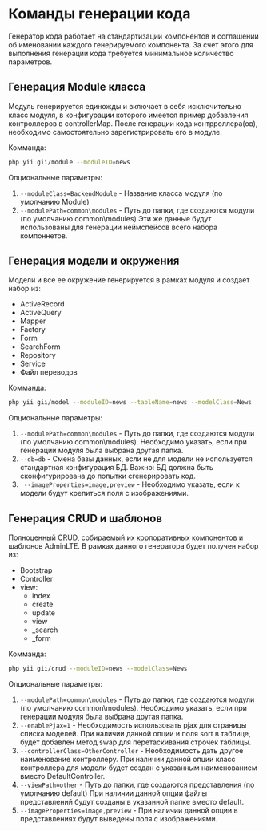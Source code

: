 Команды генерации кода
======================

Генератор кода работает на стандартизации компонентов и соглашении об именовании
каждого генерируемого компонента. За счет этого для выполнения генерации кода требуется
минимальное количество параметров.

Генерация Module класса
-----------------------

Модуль генерируется единожды и включает в себя исключительно класс модуля, в конфигурации
которого имеется пример добавления контроллеров в controllerMap. После генерации кода
контрроллера(ов), необходимо самостоятельно зарегистрировать его в модуле.

Комманда:
```bash
php yii gii/module --moduleID=news
```

Опциональные параметры:

1. ```--moduleClass=BackendModule``` - Название класса модуля (по умолчанию Module)
2. ```--modulePath=common\modules``` - Путь до папки, где создаются модули (по умолчанию common\modules)
Эти же данные будут использованы для генерации неймспейсов всего набора компоннетов.

Генерация модели и окружения
----------------------------

Модели и все ее окружение генерируется в рамках модуля и создает набор из:

- ActiveRecord
- ActiveQuery
- Mapper
- Factory
- Form
- SearchForm
- Repository
- Service
- Файл переводов

Комманда:
```bash
php yii gii/model --moduleID=news --tableName=news --modelClass=News
```

Опциональные параметры:

1. ```--modulePath=common\modules``` - Путь до папки, где создаются модули (по умолчанию common\modules).
Необходимо указать, если при генерации модуля была выбрана другая папка.
2. ```--db=db``` - Смена базы данных, если не для модели не используется стандартная
конфигурация БД. Важно: БД должна быть сконфигурирована до попытки сгенерировать код.
3. ``` --imageProperties=image,preview``` - Необходимо указать, если к модели будут крепиться поля с изображениями.

Генерация CRUD и шаблонов
-------------------------

Полноценный CRUD, собираемый их корпоративных компонентов и шаблонов AdminLTE.
В рамках данного генератора будет получен набор из:

- Bootstrap
- Controller
- view:
    - index
    - create
    - update
    - view
    - _search
    - _form

Комманда:
```bash
php yii gii/crud --moduleID=news --modelClass=News
```

Опциональные параметры:

1. ```--modulePath=common\modules``` - Путь до папки, где создаются модули (по умолчанию common\modules).
Необходимо указать, если при генерации модуля была выбрана другая папка.
2. ```--enablePjax=1``` - Необходимость использовать pjax для страницы списка моделей.
При наличии данной опции и поля sort в таблице, будет добавлен метод swap для перетаскивания
строчек таблицы.
3. ```--controllerClass=OtherController``` - Необходимость дать другое наименование контроллеру.
При наличии данной опции класс контроллера для модели будет создан с указанным наименованием 
вместо DefaultController.
4. ```--viewPath=other``` - Путь до папки, где создаются представления (по умолчанию default)
При наличии данной опции файлы представлений будут созданы в указанной папке вместо default.
5. ```--imageProperties=image,preview``` - При наличии данной опции в представлениях будут выведены поля с изображениями.
